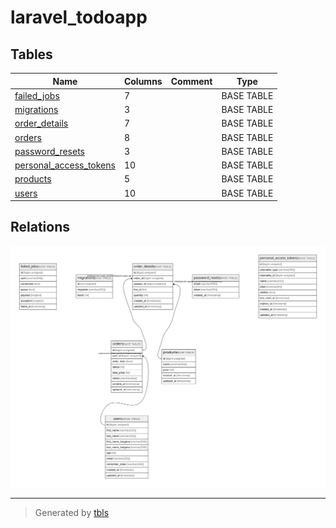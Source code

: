 # laravel_todoapp

## Tables

| Name | Columns | Comment | Type |
| ---- | ------- | ------- | ---- |
| [failed_jobs](failed_jobs.md) | 7 |  | BASE TABLE |
| [migrations](migrations.md) | 3 |  | BASE TABLE |
| [order_details](order_details.md) | 7 |  | BASE TABLE |
| [orders](orders.md) | 8 |  | BASE TABLE |
| [password_resets](password_resets.md) | 3 |  | BASE TABLE |
| [personal_access_tokens](personal_access_tokens.md) | 10 |  | BASE TABLE |
| [products](products.md) | 5 |  | BASE TABLE |
| [users](users.md) | 10 |  | BASE TABLE |

## Relations

![er](schema.svg)

---

> Generated by [tbls](https://github.com/k1LoW/tbls)
